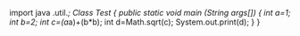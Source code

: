 import java .util.*;
Class Test
{
public static void main (String args[])
{
int a=1;
int b=2;
int c=(a*a)+(b*b);
int d=Math.sqrt(c);
System.out.print(d);
}
}


